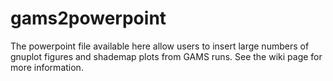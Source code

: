 # gams2powerpoint
The powerpoint file available here allow users to insert large numbers of gnuplot figures and shademap plots from GAMS runs. See the wiki page for more information.
